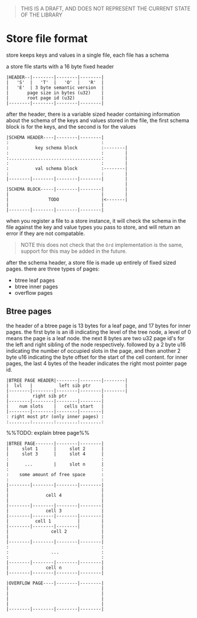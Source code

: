 > THIS IS A DRAFT, AND DOES NOT REPRESENT THE CURRENT STATE OF THE LIBRARY

# Store file format

store keeps keys and values in a single file, each file has a schema

a store file starts with a 16 byte fixed header
```
|HEADER--|--------|--------|--------|
|   'S'  |   'T'  |   'O'  |   'R'  |
|   'E'  | 3 byte semantic version  |
|       page size in bytes (u32)    |
|       root page id (u32)          |
|--------|--------|--------|--------|
```

after the header, there is a variable sized header containing information
about the schema of the keys and values stored in the file, the first schema
block is for the keys, and the second is for the values
```
|SCHEMA HEADER----|--------|--------|
:                                   :
:          key schema block         :--------|
:                                   :        |
:...................................:        |
:                                   :        |
:          val schema block         :--------|
:                                   :        |
|--------|--------|--------|--------|        |
                                             |
|SCHEMA BLOCK-----|--------|--------|        |
|                                   |        |
|               TODO                |<-------|
|                                   |
|--------|--------|--------|--------|
```
when you register a file to a store instance, it will check the schema
in the file against the key and value types you pass to store, and will return
an error if they are not compatable.
> NOTE this does not check that the `Ord` implementation is the same, support
> for this may be added in the future.

after the schema header, a store file is made up entirely of fixed sized pages.
there are three types of pages:
- btree leaf pages
- btree inner pages
- overflow pages

## Btree pages
the header of a btree page is 13 bytes for a leaf page, and 17 bytes for inner
pages. the first byte is an i8 indicating the level of the tree node, a level
of 0 means the page is a leaf node. the next 8 bytes are two u32 page id's for
the left and right sibling of the node respectively. followed by a 2 byte u16
indicating the number of occupied slots in the page, and then another 2 byte u16
indicating the byte offset for the start of the cell content. for inner pages,
the last 4 bytes of the header indicates the right most pointer page id.
```
|BTREE PAGE HEADER|--------|--------|--------|
|  lvl   |          left sib ptr             |
|--------|--------|--------|--------|--------|
|         right sib ptr             |
|--------|--------|--------|--------|
|    num slots    |   cells start   |
|--------|--------|--------|--------|
: right most ptr (only inner pages) :
:........:........:........:........:
```

%%TODO: explain btree page%%

```
|BTREE PAGE-------|--------|--------|
|     slot 1      |     slot 2      |
|     slot 3      |     slot 4      |
:                                   :
|      ...        |     slot n      |
:                                   :
:    some amount of free space      :
:                                   :
|--------|--------|--------|--------|
|                                   |
|              cell 4               |
|                                   |
|--------|--------|--------|--------|
|              cell 3               |
|--------|--------|--------|--------|
|          cell 1          |        |
|--------|--------|--------|        |
|                cell 2             |
|                                   |
|--------|--------|--------|--------|
:                                   :
:                ...                :
:                                   :
|--------|--------|--------|--------|
|              cell n               |
|--------|--------|--------|--------|
```

```
|OVERFLOW PAGE----|--------|--------|
|                                   |
|                                   |
|                                   |
|                                   |
|--------|--------|--------|--------|
```
